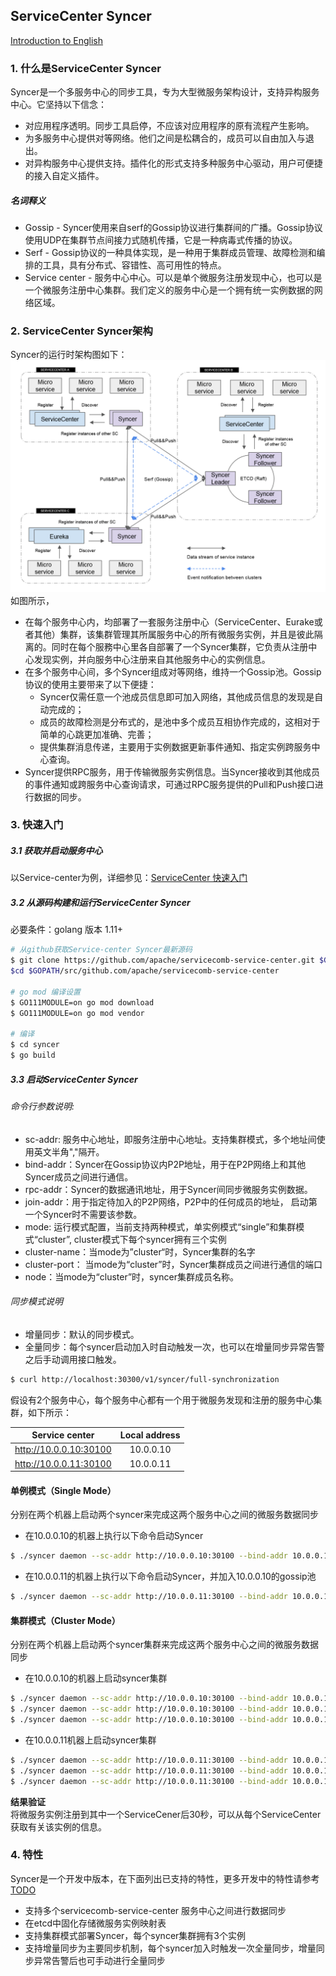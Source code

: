 ServiceCenter Syncer
-------
[Introduction to English](./README.md)

### 1. 什么是ServiceCenter Syncer  
Syncer是一个多服务中心的同步工具，专为大型微服务架构设计，支持异构服务中心。它坚持以下信念：  
- 对应用程序透明。同步工具启停，不应该对应用程序的原有流程产生影响。  
- 为多服务中心提供对等网络。他们之间是松耦合的，成员可以自由加入与退出。  
- 对异构服务中心提供支持。插件化的形式支持多种服务中心驱动，用户可便捷的接入自定义插件。

##### 名词释义 
- Gossip - Syncer使用来自serf的Gossip协议进行集群间的广播。Gossip协议使用UDP在集群节点间接力式随机传播，它是一种病毒式传播的协议。  
- Serf - Gossip协议的一种具体实现，是一种用于集群成员管理、故障检测和编排的工具，具有分布式、容错性、高可用性的特点。
- Service center - 服务中心中心。可以是单个微服务注册发现中心，也可以是一个微服务注册中心集群。我们定义的服务中心是一个拥有统一实例数据的网络区域。 

### 2. ServiceCenter Syncer架构
Syncer的运行时架构图如下：  
![image](./images/SyncerArchitecture.png?raw=true&v=2)  
如图所示，  

- 在每个服务中心内，均部署了一套服务注册中心（ServiceCenter、Eurake或者其他）集群，该集群管理其所属服务中心的所有微服务实例，并且是彼此隔离的。同时在每个服務中心里各自部署了一个Syncer集群，它负责从注册中心发现实例，并向服务中心注册来自其他服务中心的实例信息。  
- 在多个服务中心间，多个Syncer组成对等网络，维持一个Gossip池。Gossip协议的使用主要带来了以下便捷：
   - Syncer仅需任意一个池成员信息即可加入网络，其他成员信息的发现是自动完成的；  
   - 成员的故障检测是分布式的，是池中多个成员互相协作完成的，这相对于简单的心跳更加准确、完善；  
   - 提供集群消息传递，主要用于实例数据更新事件通知、指定实例跨服务中心查询。  
- Syncer提供RPC服务，用于传输微服务实例信息。当Syncer接收到其他成员的事件通知或跨服务中心查询请求，可通过RPC服务提供的Pull和Push接口进行数据的同步。  

### 3. 快速入门 
##### 3.1 获取并启动服务中心

以Service-center为例，详细参见：[ServiceCenter 快速入门](https://github.com/apache/servicecomb-service-center#quick-start)  

##### 3.2 从源码构建和运行ServiceCenter Syncer
必要条件：golang 版本 1.11+
```bash
# 从github获取Service-center Syncer最新源码
$ git clone https://github.com/apache/servicecomb-service-center.git $GOPATH/src/github.com/apache/servicecomb-service-center
$cd $GOPATH/src/github.com/apache/servicecomb-service-center

# go mod 编译设置
$ GO111MODULE=on go mod download
$ GO111MODULE=on go mod vendor

# 编译
$ cd syncer
$ go build
```

##### 3.3 启动ServiceCenter Syncer
###### 命令行参数说明:
- sc-addr: 服务中心地址，即服务注册中心地址。支持集群模式，多个地址间使用英文半角","隔开。    
- bind-addr：Syncer在Gossip协议内P2P地址，用于在P2P网络上和其他Syncer成员之间进行通信。   
- rpc-addr：Syncer的数据通讯地址，用于Syncer间同步微服务实例数据。  
- join-addr：用于指定待加入的P2P网络，P2P中的任何成员的地址， 启动第一个Syncer时不需要该参数。   
- mode: 运行模式配置，当前支持两种模式，单实例模式“single”和集群模式“cluster”, cluster模式下每个syncer拥有三个实例
- cluster-name：当mode为”cluster“时，Syncer集群的名字
- cluster-port： 当mode为“cluster”时，Syncer集群成员之间进行通信的端口
- node：当mode为“cluster”时，syncer集群成员名称。

###### 同步模式说明
- 增量同步：默认的同步模式。
- 全量同步：每个syncer启动加入时自动触发一次，也可以在增量同步异常告警之后手动调用接口触发。
```bash
$ curl http://localhost:30300/v1/syncer/full-synchronization
```

假设有2个服务中心，每个服务中心都有一个用于微服务发现和注册的服务中心集群，如下所示：   

|     Service center     | Local address |
| :--------------------: | :-----------: |
| http://10.0.0.10:30100 |   10.0.0.10   |
| http://10.0.0.11:30100 |   10.0.0.11   |

#### 单例模式（Single Mode）

分别在两个机器上启动两个syncer来完成这两个服务中心之间的微服务数据同步

- 在10.0.0.10的机器上执行以下命令启动Syncer

```bash
$ ./syncer daemon --sc-addr http://10.0.0.10:30100 --bind-addr 10.0.0.10:30190 --rpc-addr 10.0.0.10:30191
```

- 在10.0.0.11的机器上执行以下命令启动Syncer，并加入10.0.0.10的gossip池

```bash
$ ./syncer daemon --sc-addr http://10.0.0.11:30100 --bind-addr 10.0.0.11:30190 --rpc-addr 10.0.0.11:30191 --join-addr 10.0.0.10:30191
```

#### 集群模式（Cluster Mode）

分别在两个机器上启动两个syncer集群来完成这两个服务中心之间的微服务数据同步

- 在10.0.0.10的机器上启动syncer集群

```bash
$ ./syncer daemon --sc-addr http://10.0.0.10:30100 --bind-addr 10.0.0.10:30190 --rpc-addr 10.0.0.10:30191 --mode cluster --node syncer011 --cluster-port 30201 --join-addr 10.0.0.10:30190
$ ./syncer daemon --sc-addr http://10.0.0.10:30100 --bind-addr 10.0.0.10:30290 --rpc-addr 10.0.0.10:30291 --mode cluster --node syncer012 --cluster-port 30202 --join-addr 10.0.0.10:30190
$ ./syncer daemon --sc-addr http://10.0.0.10:30100 --bind-addr 10.0.0.10:30390 --rpc-addr 10.0.0.10:30391 --mode cluster --node syncer013 --cluster-port 30203 --join-addr 10.0.0.10:30190
```

- 在10.0.0.11机器上启动syncer集群

```bash
$ ./syncer daemon --sc-addr http://10.0.0.11:30100 --bind-addr 10.0.0.11:30190 --rpc-addr 10.0.0.11:30191 --mode cluster --node syncer021 --cluster-port 30201 --join-addr 10.0.0.10:30190
$ ./syncer daemon --sc-addr http://10.0.0.11:30100 --bind-addr 10.0.0.11:30290 --rpc-addr 10.0.0.11:30291 --mode cluster --node syncer022 --cluster-port 30202 --join-addr 10.0.0.10:30190
$ ./syncer daemon --sc-addr http://10.0.0.11:30100 --bind-addr 10.0.0.11:30390 --rpc-addr 10.0.0.11:30391 --mode cluster --node syncer023 --cluster-port 30203 --join-addr 10.0.0.10:30190
```

**结果验证**  
将微服务实例注册到其中一个ServiceCener后30秒，可以从每个ServiceCenter获取有关该实例的信息。

### 4. 特性

Syncer是一个开发中版本，在下面列出已支持的特性，更多开发中的特性请参考[TODO](./TODO-ZH.md)

- 支持多个servicecomb-service-center 服务中心之间进行数据同步
- 在etcd中固化存储微服务实例映射表
- 支持集群模式部署Syncer，每个syncer集群拥有3个实例
- 支持增量同步为主要同步机制，每个syncer加入时触发一次全量同步，增量同步异常告警后也可手动进行全量同步